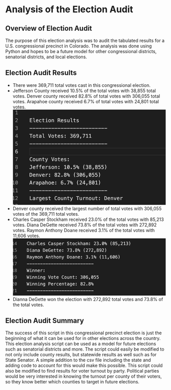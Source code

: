 # Analysis of the Election Audit
## Overview of Election Audit
The purpose of this election analysis was to audit the tabulated results for a U.S. congressional precinct in Colorado. The analysis was done using Python and hopes to be a future model for other congressional districts, senatorial districts, and local elections.
## Election Audit Results
* There were 369,711 total votes cast in this congressional election.
* Jefferson County received 10.5% of the total votes with 38,855 total votes. Denver county received 82.8% of total votes with 306,055 total votes. Arapahoe county received 6.7% of total votes with 24,801 total votes. 
        ![County_Turnout](County_Turnout.png)
* Denver county received the largest number of total votes with 306,055 votes of the 369,711 total votes.
* Charles Casper Stockham received 23.0% of the total votes with 85,213 votes. Diana DeGette received 73.8% of the total votes with 272,892 votes. Raymon Anthony Doane received 3.1% of the total votes with 11,606 votes. 
        ![Candidate_Turnout](Candidate_Turnout.png)
* Dianna DeGette won the election with 272,892 total votes and 73.8% of the total votes.  
## Election Audit Summary
The success of this script in this congressional precinct election is just the beginning of what it can be used for in other elections across the country. This election analysis script can be used as a model for future elections such as senatorial districts and more. The script could easily be modified to not only include county results, but statewide results as well such as for State Senator. A simple addition to the csv file including the state and adding code to account for this would make this possible. This script could also be modified to find results for voter turnout by party. Political parties would be very interested in knowing the turnout per county of their voters, so they know better which counties to target in future elections. 
